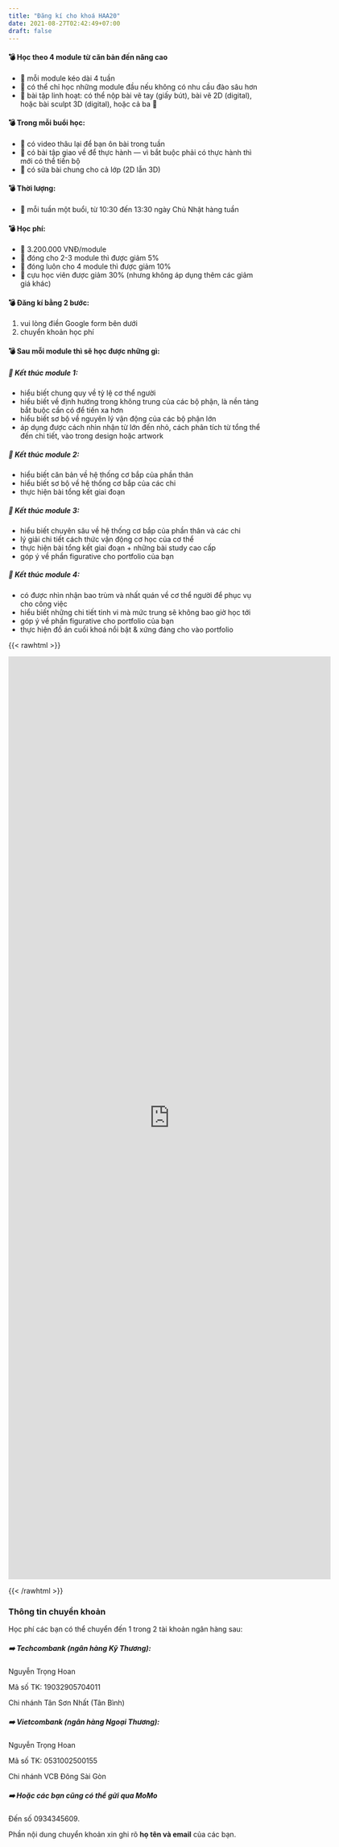 ```yaml
---
title: "Đăng kí cho khoá HAA20"
date: 2021-08-27T02:42:49+07:00
draft: false
---
```


#### 💣 Học theo 4 module từ căn bản đến nâng cao

- 📍 mỗi module kéo dài 4 tuần
- 📍 có thể chỉ học những module đầu nếu không có nhu cầu đào sâu hơn
- 📍 bài tập linh hoạt: có thể nộp bài vẽ tay (giấy bút), bài vẽ 2D (digital), hoặc bài sculpt 3D (digital), hoặc cả ba 🙂

#### 💣 Trong mỗi buổi học:

- 📍 có video thâu lại để bạn ôn bài trong tuần
- 📍 có bài tập giao về để thực hành — vì bắt buộc phải có thực hành thì mới có thể tiến bộ
- 📍 có sửa bài chung cho cả lớp (2D lẫn 3D)

#### 💣 Thời lượng:

- 📍 mỗi tuần một buổi, từ 10:30 đến 13:30 ngày Chủ Nhật hàng tuần

#### 💣 Học phí:

- 📍 3.200.000 VNĐ/module
- 📍 đóng cho 2-3 module thì được giảm 5%
- 📍 đóng luôn cho 4 module thì được giảm 10%
- 📍 cựu học viên được giảm 30% (nhưng không áp dụng thêm các giảm giá khác)

#### 💣 Đăng kí bằng 2 bước:

1. vui lòng điền Google form bên dưới
2. chuyển khoản học phí

#### 💣 Sau mỗi module thì sẽ học được những gì:

##### 📍 Kết thúc module 1:

- hiểu biết chung quy về tỷ lệ cơ thể người
- hiểu biết về định hướng trong không trung của các bộ phận, là nền tảng bắt buộc cần có để tiến xa hơn
- hiểu biết sơ bộ về nguyên lý vận động của các bộ phận lớn
- áp dụng được cách nhìn nhận từ lớn đến nhỏ, cách phân tích từ tổng thể đến chi tiết, vào trong design hoặc artwork

##### 📍 Kết thúc module 2:

- hiểu biết căn bản về hệ thống cơ bắp của phần thân
- hiểu biết sơ bộ về hệ thống cơ bắp của các chi
- thực hiện bài tổng kết giai đoạn

##### 📍 Kết thúc module 3:

- hiểu biết chuyên sâu về hệ thống cơ bắp của phần thân và các chi
- lý giải chi tiết cách thức vận động cơ học của cơ thể
- thực hiện bài tổng kết giai đoạn + những bài study cao cấp
- góp ý về phần figurative cho portfolio của bạn

##### 📍 Kết thúc module 4:

- có được nhìn nhận bao trùm và nhất quán về cơ thể người để phục vụ cho công việc
- hiểu biết những chi tiết tinh vi mà mức trung sẽ không bao giờ học tới
- góp ý về phần figurative cho portfolio của bạn
- thực hiện đồ án cuối khoá nổi bật & xứng đáng cho vào portfolio

{{< rawhtml >}}

<iframe src="https://docs.google.com/forms/d/e/1FAIpQLSc3UDN64j2XYa7_THjNooatOgAHnvqVC1AZGtKfgy-3Tjw0lw/viewform?embedded=true" width="640" height="1830" frameborder="0" marginheight="0" marginwidth="0">Loading…</iframe>

{{< /rawhtml >}}

### Thông tin chuyển khoản

Học phí các bạn có thể chuyển đến 1 trong 2 tài khoản ngân hàng sau:

##### ➡️ **Techcombank** (ngân hàng Kỹ Thương):

Nguyễn Trọng Hoan

Mã số TK: 19032905704011

Chi nhánh Tân Sơn Nhất (Tân Bình)

##### ➡️ **Vietcombank** (ngân hàng Ngoại Thương):

Nguyễn Trọng Hoan

Mã số TK: 0531002500155

Chi nhánh VCB Đông Sài Gòn

##### ➡️ Hoặc các bạn cũng có thể gửi qua **MoMo**

Đến số 0934345609.

Phần nội dung chuyển khoản xin ghi rõ **họ tên và email** của các bạn.
